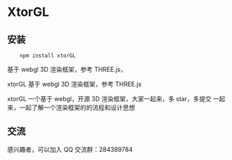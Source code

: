 # XtorGL

## 安装

```shell
    npm install xtorGL
```

基于 webgl 3D 渲染框架，参考 THREE.js，

xtorGL
基于 webgl 3D 渲染框架，参考 THREE.js

xtorGL 一个基于 webgl，开源 3D 渲染框架，大家一起来，多 star，多提交 一起来，一起了解一个渲染框架的的流程和设计思想

## 交流

感兴趣者，可以加入 QQ 交流群：284389784
